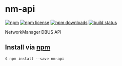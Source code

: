 # nm-api
[![npm](https://img.shields.io/npm/v/nm-api.svg?style=flat-square)](https://npmjs.com/package/nm-api)
[![npm license](https://img.shields.io/npm/l/nm-api.svg?style=flat-square)](https://npmjs.com/package/nm-api)
[![npm downloads](https://img.shields.io/npm/dm/nm-api.svg?style=flat-square)](https://npmjs.com/package/nm-api)
[![build status](https://img.shields.io/travis/resin-io-modules/nm-api/master.svg?style=flat-square)](https://travis-ci.org/resin-io-modules/nm-api)

NetworkManager DBUS API

## Install via [npm](https://npmjs.com)

```console
$ npm install --save nm-api
```
